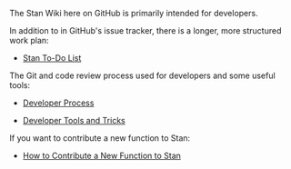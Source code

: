 The Stan Wiki here on GitHub is primarily intended for developers.

In addition to in GitHub's issue tracker, there is a longer, more structured work plan:

* [Stan To-Do List](https://github.com/stan-dev/stan/wiki/To-Do-List)

The Git and code review process used for developers and some useful tools:

* [Developer Process](https://github.com/stan-dev/stan/wiki/Developer-Process)

* [Developer Tools and Tricks](https://github.com/stan-dev/stan/wiki/Developer-Tricks)

If you want to contribute a new function to Stan:

* [How to Contribute a New Function to Stan](https://github.com/stan-dev/stan/wiki/Contributing-New-Functions-to-Stan)
